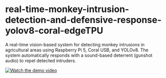 # real-time-monkey-intrusion-detection-and-defensive-response-yolov8-coral-edgeTPU
A real-time vision-based system for detecting monkey intrusions in agricultural areas using Raspberry Pi 5, Coral USB, and YOLOv8. The system automatically responds with a sound-based deterrent (gunshot audio) to repel detected intruders.

[![Watch the demo video](https://img.youtube.com/vi/YGD9WaCn3TU/0.jpg)](https://youtu.be/YGD9WaCn3TU)


